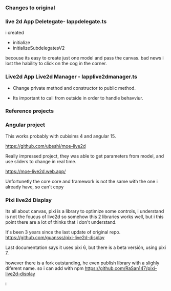 ### Changes to original

### live 2d App Deletegate- lappdelegate.ts

i created

- initialize
- initializeSubdelegatesV2

becouse its easy to create just one model and pass the canvas. bad news i lost the hability to click on the cog in the corner.

### Live2d App Live2d Manager - lapplive2dmanager.ts

- Change private method and constructor to public method.

- Its important to call from outside in order to handle behavviur.

### Reference projects

### Angular project

This works probably with cubisims 4 and angular 15.

https://github.com/ubeshi/moe-live2d

Really impressed project, they was able to get parameters from model, and use sliders to change in real time.

https://moe-live2d.web.app/

Unfortunetly the core core and framework is not the same with the one i already have, so can't copy

### Pixi live2d Display

Its all about canvas, pixi is a library to optimize some controls, i understand is not the foucus of live2d so somehow this 2 libraries works well, but i this point there are a lot of thinks that i don't understand.




It's been 3 years since the last update of original repo.
https://github.com/guansss/pixi-live2d-display

Last documentation says it uses pixi 6, but there is a beta versión, using pixi 7. 

however there is a fork outstanding, he even publish library with a slighly diferent name. so i can add with npm 
https://github.com/RaSan147/pixi-live2d-display

i 